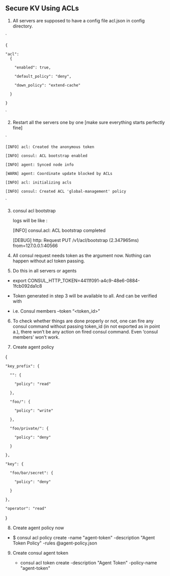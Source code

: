 ## Secure KV Using ACLs 

1. All servers are supposed to have a config file acl.json in config directory. 

  `
    
    { 

    "acl": 
      { 

        "enabled": true, 

        "default_policy": "deny", 

        "down_policy": "extend-cache" 

      } 

    }
  
  ` 

2. Restart all the servers one by one [make sure everything starts perfectly fine] 

  `
  
    [INFO] acl: Created the anonymous token 

    [INFO] consul: ACL bootstrap enabled 

    [INFO] agent: Synced node info 

    [WARN] agent: Coordinate update blocked by ACLs 

    [INFO] acl: initializing acls 

    [INFO] consul: Created ACL 'global-management' policy 

  `
    
3. consul acl bootstrap 

    logs will be like :
    
    

      [INFO] consul.acl: ACL bootstrap completed 

      [DEBUG] http: Request PUT /v1/acl/bootstrap (2.347965ms) from=127.0.0.1:40566 
  
      
  
4. All consul request needs token as the argument now. Nothing can happen without acl token passing. 

5. Do this in all servers or agents 

  * export CONSUL_HTTP_TOKEN=4411f091-a4c9-48e6-0884-1fcb092da1c8 

  * Token generated in step 3 will be available to all. And can be verified with  

  * i.e. Consul members –token “<token_id>”  

6. To check whether things are done properly or not, one can fire any consul command without passing token_id (in not exported as in point a.), there won’t be any action on fired consul command. Even ‘consul members’ won’t work. 

7. Create agent policy 


  { 

    "key_prefix": { 

      "": { 

        "policy": "read" 

      }, 

      "foo/": { 

        "policy": "write" 

      }, 

      "foo/private/": { 

        "policy": "deny" 

      } 

    }, 

    "key": { 

      "foo/bar/secret": { 

        "policy": "deny" 

      } 

    }, 

    "operator": "read" 

  } 



8. Create agent policy now 

  * $ consul acl policy create -name "agent-token" -description "Agent Token Policy" -rules @agent-policy.json 

 

9. Create consul agent token 

   * consul acl token create -description "Agent Token" -policy-name "agent-token" 

 

 
